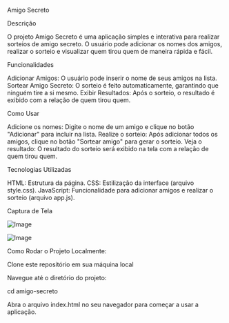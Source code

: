 Amigo Secreto

Descrição

O projeto Amigo Secreto é uma aplicação simples e interativa para realizar sorteios de amigo secreto. O usuário pode adicionar os nomes dos amigos, realizar o sorteio e visualizar quem tirou quem de maneira rápida e fácil.

Funcionalidades

Adicionar Amigos: O usuário pode inserir o nome de seus amigos na lista.
Sortear Amigo Secreto: O sorteio é feito automaticamente, garantindo que ninguém tire a si mesmo.
Exibir Resultados: Após o sorteio, o resultado é exibido com a relação de quem tirou quem.

Como Usar

Adicione os nomes: Digite o nome de um amigo e clique no botão "Adicionar" para incluir na lista.
Realize o sorteio: Após adicionar todos os amigos, clique no botão "Sortear amigo" para gerar o sorteio.
Veja o resultado: O resultado do sorteio será exibido na tela com a relação de quem tirou quem.


Tecnologias Utilizadas

HTML: Estrutura da página.
CSS: Estilização da interface (arquivo style.css).
JavaScript: Funcionalidade para adicionar amigos e realizar o sorteio (arquivo app.js).


Captura de Tela

![Image](https://github.com/user-attachments/assets/500913ca-710d-4a33-948b-c24f5d355c05)

![Image](https://github.com/user-attachments/assets/512ae7a2-207e-43d3-a08a-64562a84c031)


Como Rodar o Projeto Localmente:


Clone este repositório em sua máquina local

Navegue até o diretório do projeto:

cd amigo-secreto

Abra o arquivo index.html no seu navegador para começar a usar a aplicação.

